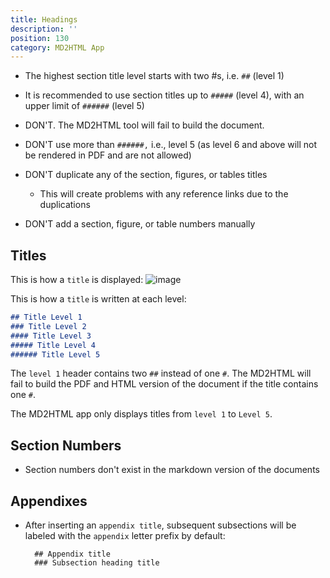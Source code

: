 ```yaml
---
title: Headings
description: ''
position: 130
category: MD2HTML App
---
```

* The highest section title level starts with two #s, i.e. `##` (level 1)

* It is recommended to use section titles up to `#####` (level 4), with an upper limit of `######` (level 5)
* DON'T. The MD2HTML tool will fail to build the document.
* DON'T use more than `######,` i.e., level 5 (as level 6 and above will not be rendered in PDF and are not allowed)
* DON'T duplicate any of the section, figures, or tables titles
    * This will create problems with any reference links due to the duplications
* DON'T add a section, figure, or table numbers manually

## Titles
This is how a `title` is displayed:
![image](https://user-images.githubusercontent.com/3258579/124534360-f6dfec80-ddc8-11eb-8735-db82b5d5cb41.png)

This is how a `title` is written at each level:

```md
## Title Level 1
### Title Level 2
#### Title Level 3
##### Title Level 4
###### Title Level 5
```
<alert> The `level 1` header contains two `##` instead of one `#`. The MD2HTML will fail to build the PDF and HTML version of the document if the title contains one `#`.</alert>

<alert> The MD2HTML app only displays titles from `level 1` to `Level 5`.</alert>

## Section Numbers
* Section numbers don't exist in the markdown version of the documents

## Appendixes

* After inserting an `appendix title`, subsequent subsections  will be labeled with the `appendix` letter prefix by default:


        ## Appendix title
        ### Subsection heading title